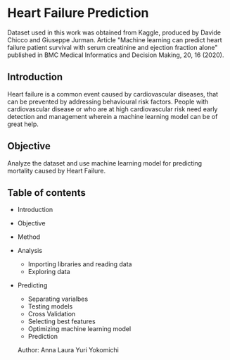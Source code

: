 # Heart Failure Prediction
Dataset used in this work was obtained from Kaggle, produced by Davide Chicco and Giuseppe Jurman. Article "Machine learning can predict heart failure patient survival with serum creatinine and ejection fraction alone" published in BMC Medical Informatics and Decision Making, 20, 16 (2020).

## Introduction
Heart failure is a common event caused by cardiovascular diseases, that can be prevented by addressing behavioural risk factors.
People with cardiovascular disease or who are at high cardiovascular risk need early detection and management wherein a machine learning model can be of great help.


## Objective
Analyze the dataset and use machine learning model for predicting mortality caused by Heart Failure.

## Table of contents
* Introduction
* Objective
* Method
* Analysis
  - Importing libraries and reading data
  - Exploring data
* Predicting
  - Separating varialbes
  - Testing models
  - Cross Validation
  - Selecting best features
  - Optimizing machine learning model
  - Prediction
  
  Author: Anna Laura Yuri Yokomichi
